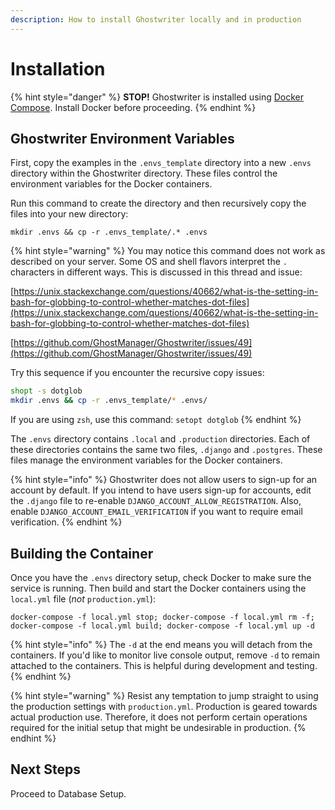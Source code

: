 ```yaml
---
description: How to install Ghostwriter locally and in production
---
```


# Installation

{% hint style="danger" %}
**STOP!** Ghostwriter is installed using [Docker Compose](https://docs.docker.com/compose/). Install Docker before proceeding.
{% endhint %}

## Ghostwriter Environment Variables

First, copy the examples in the `.envs_template` directory into a new `.envs` directory within the Ghostwriter directory. These files control the environment variables for the Docker containers.

Run this command to create the directory and then recursively copy the files into your new directory:

`mkdir .envs && cp -r .envs_template/.* .envs`

{% hint style="warning" %}
You may notice this command does not work as described on your server. Some OS and shell flavors interpret the `.` characters in different ways. This is discussed in this thread and issue:

[https://unix.stackexchange.com/questions/40662/what-is-the-setting-in-bash-for-globbing-to-control-whether-matches-dot-files](https://unix.stackexchange.com/questions/40662/what-is-the-setting-in-bash-for-globbing-to-control-whether-matches-dot-files)

[https://github.com/GhostManager/Ghostwriter/issues/49](https://github.com/GhostManager/Ghostwriter/issues/49)

Try this sequence if you encounter the recursive copy issues:

```bash
shopt -s dotglob
mkdir .envs && cp -r .envs_template/* .envs/ 
```

If you are using `zsh`, use this command: `setopt dotglob`
{% endhint %}

The `.envs` directory contains `.local` and `.production` directories. Each of these directories contains the same two files, `.django` and `.postgres`. These files manage the environment variables for the Docker containers.

{% hint style="info" %}
Ghostwriter does not allow users to sign-up for an account by default. If you intend to have users sign-up for accounts, edit the `.django` file to re-enable `DJANGO_ACCOUNT_ALLOW_REGISTRATION`. Also, enable `DJANGO_ACCOUNT_EMAIL_VERIFICATION` if you want to require email verification. 
{% endhint %}

## Building the Container

Once you have the `.envs` directory setup, check Docker to make sure the service is running. Then build and start the Docker containers using the `local.yml` file \(_not_ `production.yml`\):

`docker-compose -f local.yml stop; docker-compose -f local.yml rm -f; docker-compose -f local.yml build; docker-compose -f local.yml up -d`

{% hint style="info" %}
The `-d` at the end means you will detach from the containers. If you'd like to monitor live console output, remove `-d` to remain attached to the containers. This is helpful during development and testing.
{% endhint %}

{% hint style="warning" %}
Resist any temptation to jump straight to using the production settings with `production.yml`. Production is geared towards actual production use. Therefore, it does not perform certain operations required for the initial setup that might be undesirable in production.
{% endhint %}

## Next Steps

Proceed to Database Setup.

